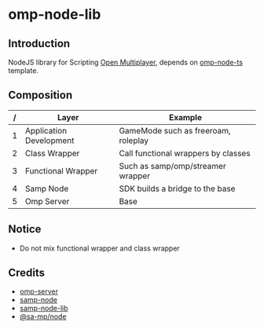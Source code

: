 # omp-node-lib

## Introduction

NodeJS library for Scripting [Open Multiplayer](https://open.mp), depends on [omp-node-ts](https://github.com/YuCarl77/omp-node-ts) template.

## Composition

| /   | Layer                   | Example                             |
| --- | ----------------------- | ----------------------------------- |
| 1   | Application Development | GameMode such as freeroam, roleplay |
| 2   | Class Wrapper           | Call functional wrappers by classes |
| 3   | Functional Wrapper      | Such as samp/omp/streamer wrapper   |
| 4   | Samp Node               | SDK builds a bridge to the base     |
| 5   | Omp Server              | Base                                |

## Notice

- Do not mix functional wrapper and class wrapper

## Credits

- [omp-server](https://github.com/openmultiplayer/server-beta)
- [samp-node](https://github.com/AmyrAhmady/samp-node)
- [samp-node-lib](https://github.com/peterszombati/samp-node-lib)
- [@sa-mp/node](https://github.com/samp-dev/node)
